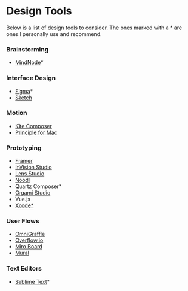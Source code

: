 # Design Tools

Below is a list of design tools to consider. The ones marked with a * are ones I personally use and recommend.

### Brainstorming
* [MindNode](https://mindnode.com)*

### Interface Design
* [Figma](http://figma.com)*
* [Sketch](http://sketchapp.com)

### Motion
* [Kite Composer](https://kiteapp.co)
* [Principle for Mac](http://principleformac.com)

### Prototyping
* [Framer](https://framer.com)
* [InVision Studio](https://www.invisionapp.com/studio)
* [Lens Studio](https://lensstudio.snapchat.com)
* [Noodl](https://www.getnoodl.com)
* Quartz Composer*
* [Orgami Studio](https://origami.design)
* Vue.js
* [Xcode*](https://developer.apple.com/xcode/)

### User Flows
* [OmniGraffle](https://www.omnigroup.com/omnigraffle/)
* [Overflow.io](http://overflow.io)
* [Miro Board](http://miro.com)
* [Mural](https://mural.co/)

### Text Editors
* [Sublime Text](http://sublimetext.com)*
